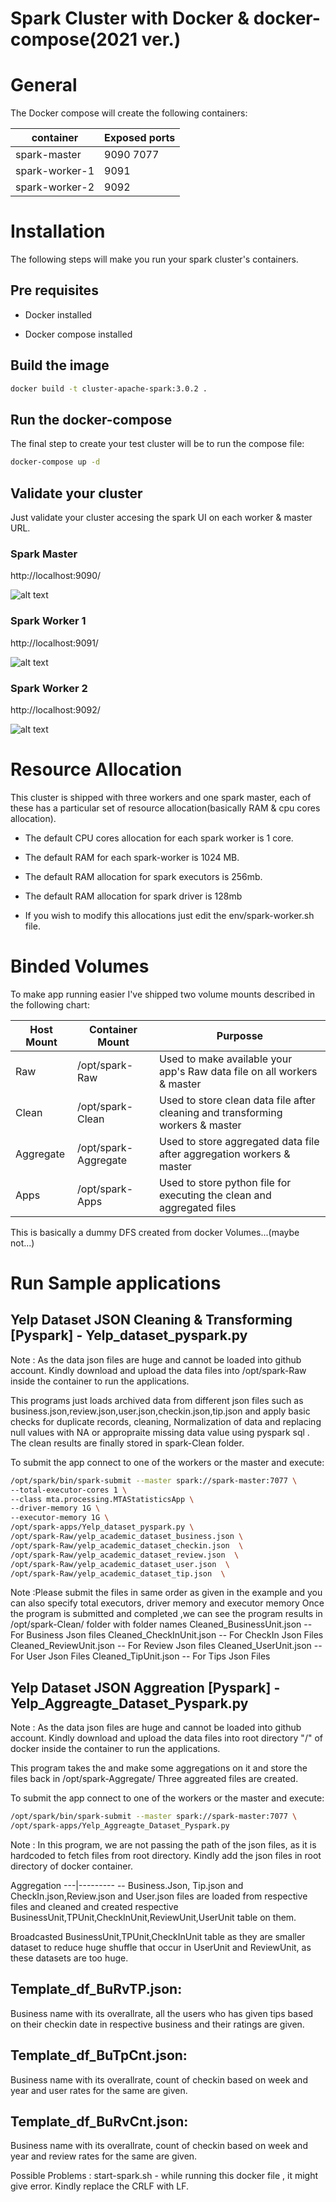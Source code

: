 # Spark Cluster with Docker & docker-compose(2021 ver.)

# General

The Docker compose will create the following containers:

container|Exposed ports
---|---
spark-master|9090 7077
spark-worker-1|9091
spark-worker-2|9092


# Installation

The following steps will make you run your spark cluster's containers.

## Pre requisites

* Docker installed

* Docker compose  installed

## Build the image


```sh
docker build -t cluster-apache-spark:3.0.2 .
```

## Run the docker-compose

The final step to create your test cluster will be to run the compose file:

```sh
docker-compose up -d
```

## Validate your cluster

Just validate your cluster accesing the spark UI on each worker & master URL.

### Spark Master

http://localhost:9090/

![alt text](docs/spark-master.png "Spark master UI")

### Spark Worker 1

http://localhost:9091/

![alt text](docs/spark-worker-1.png "Spark worker 1 UI")

### Spark Worker 2

http://localhost:9092/

![alt text](docs/spark-worker-2.png "Spark worker 2 UI")


# Resource Allocation 

This cluster is shipped with three workers and one spark master, each of these has a particular set of resource allocation(basically RAM & cpu cores allocation).

* The default CPU cores allocation for each spark worker is 1 core.

* The default RAM for each spark-worker is 1024 MB.

* The default RAM allocation for spark executors is 256mb.

* The default RAM allocation for spark driver is 128mb

* If you wish to modify this allocations just edit the env/spark-worker.sh file.

# Binded Volumes

To make app running easier I've shipped two volume mounts described in the following chart:

Host Mount|Container Mount|Purposse
---|---|---
Raw        |/opt/spark-Raw|         Used to make available your app's Raw data file on all workers & master
Clean      |/opt/spark-Clean|       Used to store clean data file after cleaning and transforming workers & master
Aggregate  |/opt/spark-Aggregate|   Used to store aggregated data file after aggregation workers & master
Apps       |/opt/spark-Apps     |   Used to store python file for executing the clean and aggregated files

This is basically a dummy DFS created from docker Volumes...(maybe not...)

# Run Sample applications


## Yelp Dataset JSON Cleaning & Transforming  [Pyspark] - Yelp_dataset_pyspark.py
Note : As the data json files are huge and cannot be loaded into github account.
Kindly download and upload the data files into /opt/spark-Raw inside the container to run the applications. 

This programs just loads archived data from different json files such as business.json,review.json,user.json,checkin.json,tip.json 
and apply basic checks for duplicate records, cleaning, Normalization of data and replacing null values with NA or appropraite missing data value using pyspark sql .
The clean results are finally stored in spark-Clean folder.

To submit the app connect to one of the workers or the master and execute:

```sh
/opt/spark/bin/spark-submit --master spark://spark-master:7077 \
--total-executor-cores 1 \
--class mta.processing.MTAStatisticsApp \
--driver-memory 1G \
--executor-memory 1G \
/opt/spark-apps/Yelp_dataset_pyspark.py \
/opt/spark-Raw/yelp_academic_dataset_business.json \
/opt/spark-Raw/yelp_academic_dataset_checkin.json  \
/opt/spark-Raw/yelp_academic_dataset_review.json  \
/opt/spark-Raw/yelp_academic_dataset_user.json  \
/opt/spark-Raw/yelp_academic_dataset_tip.json  \
```
Note :Please submit the files in same order as given in the example and you can also specify total executors, driver memory and executor memory
Once the program is submitted and completed ,we can see the program results in /opt/spark-Clean/ folder with folder names
Cleaned_BusinessUnit.json -- For Business Json files 
Cleaned_CheckInUnit.json  -- For CheckIn  Json Files
Cleaned_ReviewUnit.json   -- For Review   Json files 
Cleaned_UserUnit.json     -- For User     Json Files
Cleaned_TipUnit.json      -- For Tips     Json Files

## Yelp Dataset JSON Aggreation [Pyspark] - Yelp_Aggreagte_Dataset_Pyspark.py
Note : As the data json files are huge and cannot be loaded into github account.
Kindly download and upload the data files into root directory "/" of docker inside the container to run the applications. 

This program takes the and make some aggregations on it and store the files back in /opt/spark-Aggregate/
Three aggreated files are created.

To submit the app connect to one of the workers or the master and execute:

```sh
/opt/spark/bin/spark-submit --master spark://spark-master:7077 \
/opt/spark-apps/Yelp_Aggreagte_Dataset_Pyspark.py
```
Note : In this program, we are not passing the path of the json files, as it is hardcoded to fetch files from root directory.
Kindly add the json files in root directory of docker container.


Aggregation
---|---------
-- Business.Json, Tip.json and CheckIn.json,Review.json and User.json files are loaded from respective 
   files and cleaned and created respective BusinessUnit,TPUnit,CheckInUnit,ReviewUnit,UserUnit table on them.
   
   Broadcasted BusinessUnit,TPUnit,CheckInUnit table as they are smaller dataset to reduce huge shuffle that occur in 
   UserUnit and ReviewUnit, as these datasets are too huge.
   
Template_df_BuRvTP.json:
------------------------
Business name with its overallrate, all the users who has given tips based on their checkin date in respective business and 
their ratings are given.

Template_df_BuTpCnt.json:
---------------------------
Business name with its overallrate, count of checkin based on week and year and user rates for the same are given.

Template_df_BuRvCnt.json:
---------------------------
Business name with its overallrate, count of checkin based on week and year and review rates for the same are given.

Possible Problems :
start-spark.sh - while running this docker file , it might give error.
Kindly replace the CRLF with LF.




